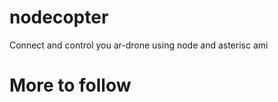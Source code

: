 nodecopter
==========

Connect and control you ar-drone using node and asterisc ami

More to follow
==============
